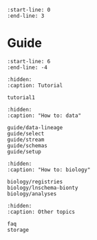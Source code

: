 ```{include} ../README.md
:start-line: 0
:end-line: 3
```

# Guide

```{include} ../README.md
:start-line: 6
:end-line: -4
```

```{toctree}
:hidden:
:caption: Tutorial

tutorial1
```

```{toctree}
:hidden:
:caption: "How to: data"

guide/data-lineage
guide/select
guide/stream
guide/schemas
guide/setup
```

```{toctree}
:hidden:
:caption: "How to: biology"

biology/registries
biology/lnschema-bionty
biology/analyses
```

```{toctree}
:hidden:
:caption: Other topics

faq
storage
```
